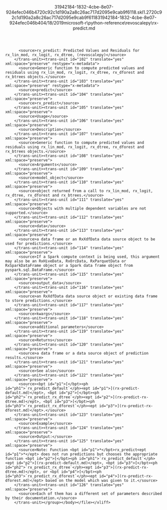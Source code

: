 <?xml version="1.0"?><xliff version="1.2" xmlns="urn:oasis:names:tc:xliff:document:1.2" xmlns:xsi="http://www.w3.org/2001/XMLSchema-instance" xsi:schemaLocation="urn:oasis:names:tc:xliff:document:1.2 xliff-core-1.2-transitional.xsd"><file datatype="xml" original="rx-predict.md" source-language="en-US" target-language="en-US"><header><tool tool-id="mdxliff" tool-name="mdxliff" tool-version="1.0-d1654b2" tool-company="Microsoft" /><xliffext:skl_file_name xmlns:xliffext="urn:microsoft:content:schema:xliffextensions">31942184-1832-4cbe-8e07-924efec046b4720c92c1d190a2a8c26ac717d2095e9cab9f6118.skl</xliffext:skl_file_name><xliffext:version xmlns:xliffext="urn:microsoft:content:schema:xliffextensions">1.2</xliffext:version><xliffext:ms.openlocfilehash xmlns:xliffext="urn:microsoft:content:schema:xliffextensions">720c92c1d190a2a8c26ac717d2095e9cab9f6118</xliffext:ms.openlocfilehash><xliffext:ms.sourcegitcommit xmlns:xliffext="urn:microsoft:content:schema:xliffextensions">31942184-1832-4cbe-8e07-924efec046b4</xliffext:ms.sourcegitcommit><xliffext:ms.lasthandoff xmlns:xliffext="urn:microsoft:content:schema:xliffextensions">04/18/2019</xliffext:ms.lasthandoff><xliffext:ms.openlocfilepath xmlns:xliffext="urn:microsoft:content:schema:xliffextensions">microsoft-r\python-reference\revoscalepy\rx-predict.md</xliffext:ms.openlocfilepath></header><body><group id="content" extype="content"><trans-unit id="101" translate="yes" xml:space="preserve" restype="x-metadata">
          <source>rx_predict: Predicted Values and Residuals for rx_lin_mod, rx_logit, rx_dtree, (revoscalepy)</source>
        </trans-unit><trans-unit id="102" translate="yes" xml:space="preserve" restype="x-metadata">
          <source>Generic function to compute predicted values and residuals using rx_lin_mod, rx_logit, rx_dtree, rx_dforest and rx_btrees objects.</source>
        </trans-unit><trans-unit id="103" translate="yes" xml:space="preserve" restype="x-metadata">
          <source>predict</source>
        </trans-unit><trans-unit id="104" translate="yes" xml:space="preserve">
          <source>rx_predict</source>
        </trans-unit><trans-unit id="105" translate="yes" xml:space="preserve">
          <source>Usage</source>
        </trans-unit><trans-unit id="106" translate="yes" xml:space="preserve">
          <source>Description</source>
        </trans-unit><trans-unit id="107" translate="yes" xml:space="preserve">
          <source>Generic function to compute predicted values and residuals using rx_lin_mod, rx_logit, rx_dtree, rx_dforest and rx_btrees objects.</source>
        </trans-unit><trans-unit id="108" translate="yes" xml:space="preserve">
          <source>Arguments</source>
        </trans-unit><trans-unit id="109" translate="yes" xml:space="preserve">
          <source>model_object</source>
        </trans-unit><trans-unit id="110" translate="yes" xml:space="preserve">
          <source>object returned from a call to rx_lin_mod, rx_logit, rx_dtree, rx_dforest and rx_btrees.</source>
        </trans-unit><trans-unit id="111" translate="yes" xml:space="preserve">
          <source>Objects with multiple dependent variables are not supported.</source>
        </trans-unit><trans-unit id="112" translate="yes" xml:space="preserve">
          <source>data</source>
        </trans-unit><trans-unit id="113" translate="yes" xml:space="preserve">
          <source>a data frame or an RxXdfData data source object to be used for predictions.</source>
        </trans-unit><trans-unit id="114" translate="yes" xml:space="preserve">
          <source>If a Spark compute context is being used, this argument may also be an RxHiveData, RxOrcData, RxParquetData or RxSparkDataFrame object or a Spark data frame object from pyspark.sql.DataFrame.</source>
        </trans-unit><trans-unit id="115" translate="yes" xml:space="preserve">
          <source>output_data</source>
        </trans-unit><trans-unit id="116" translate="yes" xml:space="preserve">
          <source>an RxXdfData data source object or existing data frame to store predictions.</source>
        </trans-unit><trans-unit id="117" translate="yes" xml:space="preserve">
          <source>kwargs</source>
        </trans-unit><trans-unit id="118" translate="yes" xml:space="preserve">
          <source>additional parameters</source>
        </trans-unit><trans-unit id="119" translate="yes" xml:space="preserve">
          <source>Returns</source>
        </trans-unit><trans-unit id="120" translate="yes" xml:space="preserve">
          <source>a data frame or a data source object of prediction results.</source>
        </trans-unit><trans-unit id="121" translate="yes" xml:space="preserve">
          <source>See also</source>
        </trans-unit><trans-unit id="122" translate="yes" xml:space="preserve">
          <source><bpt id="p1">[</bpt><ph id="ph1">`rx_predict_default`</ph><ept id="p1">](rx-predict-default.md)</ept>, <bpt id="p2">[</bpt><ph id="ph2">`rx_predict_rx_dtree`</ph><ept id="p2">](rx-predict-rx-dtree.md)</ept>, <bpt id="p3">[</bpt><ph id="ph3">`rx_predict_rx_dforest`</ph><ept id="p3">](rx-predict-rx-dforest.md)</ept>.</source>
        </trans-unit><trans-unit id="123" translate="yes" xml:space="preserve">
          <source>Example</source>
        </trans-unit><trans-unit id="124" translate="yes" xml:space="preserve">
          <source>Output:</source>
        </trans-unit><trans-unit id="125" translate="yes" xml:space="preserve">
          <source>Note: Function <bpt id="p1">*</bpt>rx_predict<ept id="p1">*</ept> does not run predictions but chooses the appropriate function <bpt id="p2">[</bpt><ph id="ph1">`rx_predict_default`</ph><ept id="p2">](rx-predict-default.md)</ept>, <bpt id="p3">[</bpt><ph id="ph2">`rx_predict_rx_dtree`</ph><ept id="p3">](rx-predict-rx-dtree.md)</ept>, or <bpt id="p4">[</bpt><ph id="ph3">`rx_predict_rx_dforest`</ph><ept id="p4">](rx-predict-rx-dforest.md)</ept> based on the model which was given to it.</source>
        </trans-unit><trans-unit id="126" translate="yes" xml:space="preserve">
          <source>Each of them has a different set of parameters described by their documentation.</source>
        </trans-unit></group></body></file></xliff>